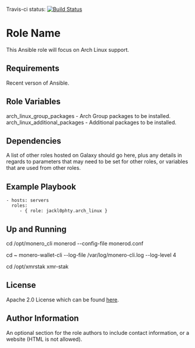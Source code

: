 Travis-ci status: [![Build Status](https://secure.travis-ci.org/jackl0phty/ansible-role-nmap.png?branch=master)](http://travis-ci.org/jackl0phty/ansible-role-arch-linux)

Role Name
=========

This Ansible role will focus on Arch Linux support.

Requirements
------------

Recent verson of Ansible.

Role Variables
--------------

arch_linux_group_packages - Arch Group packages to be installed.
arch_linux_additional_packages - Additional packages to be installed.

Dependencies
------------

A list of other roles hosted on Galaxy should go here, plus any details in regards to parameters that may need to be set for other roles, or variables that are used from other roles.

Example Playbook
----------------

    - hosts: servers
      roles:
         - { role: jackl0phty.arch_linux }

Up and Running
--------------
cd /opt/monero_cli
monerod --config-file monerod.conf

cd ~
monero-wallet-cli --log-file /var/log/monero-cli.log --log-level 4

cd /opt/xmrstak
xmr-stak


License
-------

Apache 2.0 License which can be found [here](https://www.apache.org/licenses/LICENSE-2.0).

Author Information
------------------

An optional section for the role authors to include contact information, or a website (HTML is not allowed).
